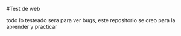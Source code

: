 #Test de web


todo lo testeado sera para ver bugs, este repositorio se creo para la aprender y practicar



